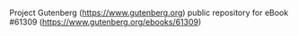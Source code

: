 Project Gutenberg (https://www.gutenberg.org) public repository for eBook #61309 (https://www.gutenberg.org/ebooks/61309)
